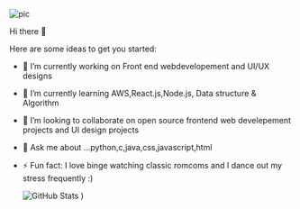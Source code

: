 ![pic](https://user-images.githubusercontent.com/73659975/127394083-48892987-4e41-40b6-84eb-8c60ca76aed4.png)

Hi there 👋


Here are some ideas to get you started:

- 🔭 I’m currently working on Front end webdevelopement and UI/UX designs
- 🌱 I’m currently learning AWS,React.js,Node.js, Data structure & Algorithm
- 👯 I’m looking to collaborate on open source frontend web develepement projects and UI design projects
- 💬 Ask me about ...python,c,java,css,javascript,html
- ⚡ Fun fact: I love binge watching classic romcoms and I dance out my stress frequently :)


     
     ![GitHub Stats](https://github-readme-stats.vercel.app/api?username=anjushreesen&theme=synthwave&count_private=true)
)

